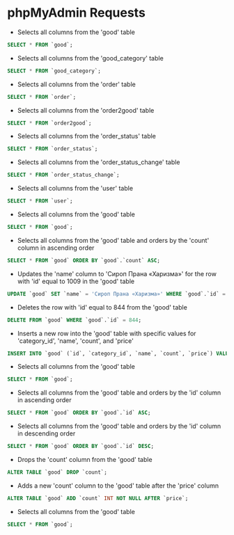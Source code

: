 # phpMyAdmin Requests

-  Selects all columns from the 'good' table
```sql
SELECT * FROM `good`;
```

-  Selects all columns from the 'good_category' table
```sql
SELECT * FROM `good_category`;
```

-  Selects all columns from the 'order' table
```sql
SELECT * FROM `order`;
```

-  Selects all columns from the 'order2good' table
```sql
SELECT * FROM `order2good`;
```

-  Selects all columns from the 'order_status' table
```sql
SELECT * FROM `order_status`;
```

-  Selects all columns from the 'order_status_change' table
```sql
SELECT * FROM `order_status_change`;
```

-  Selects all columns from the 'user' table
```sql
SELECT * FROM `user`;
```

-  Selects all columns from the 'good' table
```sql
SELECT * FROM `good`;
```

-  Selects all columns from the 'good' table and orders by the 'count' column in ascending order
```sql
SELECT * FROM `good` ORDER BY `good`.`count` ASC;
```

-  Updates the 'name' column to 'Сироп Прана «Харизма»' for the row with 'id' equal to 1009 in the 'good' table
```sql
UPDATE `good` SET `name` = 'Сироп Прана «Харизма»' WHERE `good`.`id` = 1009;
```

-  Deletes the row with 'id' equal to 844 from the 'good' table
```sql
DELETE FROM `good` WHERE `good`.`id` = 844;
```

-  Inserts a new row into the 'good' table with specific values for 'category_id', 'name', 'count', and 'price'
```sql
INSERT INTO `good` (`id`, `category_id`, `name`, `count`, `price`) VALUES (NULL, '38', 'Mokka', '678', '900');
```

-  Selects all columns from the 'good' table
```sql
SELECT * FROM `good`;
```

-  Selects all columns from the 'good' table and orders by the 'id' column in ascending order
```sql
SELECT * FROM `good` ORDER BY `good`.`id` ASC;
```

-  Selects all columns from the 'good' table and orders by the 'id' column in descending order
```sql
SELECT * FROM `good` ORDER BY `good`.`id` DESC;
```

-  Drops the 'count' column from the 'good' table
```sql
ALTER TABLE `good` DROP `count`;
```

-  Adds a new 'count' column to the 'good' table after the 'price' column
```sql
ALTER TABLE `good` ADD `count` INT NOT NULL AFTER `price`;
```

-  Selects all columns from the 'good' table
```sql
SELECT * FROM `good`;
```
